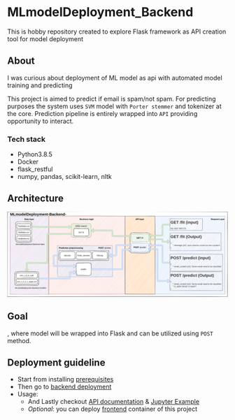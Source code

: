 # MLmodelDeployment_Backend

This is hobby repository created to explore Flask framework as API creation tool for model deployment

## **About**

I was curious about deployment of ML model as api with automated model training and predicting

This project is aimed to predict if email is spam/not spam. For predicting purposes the system uses `SVM` model with `Porter stemmer` and tokenizer at the core. Prediction pipeline is entirely wrapped into `API` providing opportunity to interact.

### Tech stack

* Python3.8.5
* Docker
* flask_restful
* numpy, pandas, scikit-learn, nltk


## **Architecture**

![Architecture](diagrams/ProjectDiagrams.png)

## **Goal**

, where model will be wrapped into Flask and can be utilized using `POST` method.

## **Deployment guideline**

* Start from installing [prerequisites](https://github.com/AtmosOne/FlaskExploration/blob/main/docs/Prerequisites.md)
* Then go to [backend deployment](https://github.com/AtmosOne/FlaskExploration/blob/main/docs/Backend_deploy.md)
* Usage:
  * And Lastly checkout [API documentation](https://github.com/AtmosOne/FlaskExploration/blob/main/docs/API.md) & [Jupyter Example](https://github.com/AtmosOne/FlaskExploration/blob/main/Example/Example.ipynb)
  * *Optional*: you can deploy [frontend](https://github.com/AtmosOne/MLmodelDeployment_Backend) container of this project
